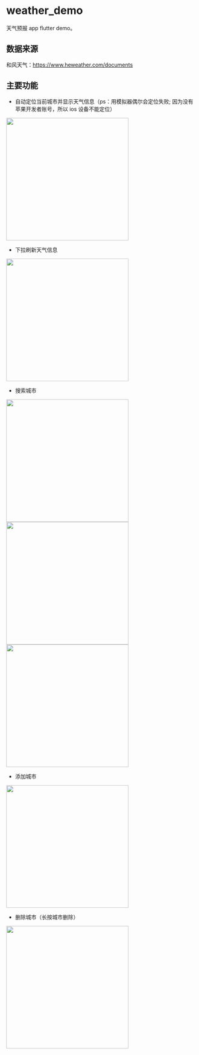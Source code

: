 # weather_demo

天气预报 app flutter demo。

## 数据来源
和风天气：<a href="https://www.heweather.com/documents" target="_blank">https://www.heweather.com/documents</a>

## 主要功能

* 自动定位当前城市并显示天气信息（ps：用模拟器偶尔会定位失败; 因为没有苹果开发者账号，所以 ios 设备不能定位）
<img width="324" src="https://ws1.sinaimg.cn/large/454d7f57gy1fy91hhz38hj21402804qp.jpg"/>

* 下拉刷新天气信息
<img width="324" src="https://ws1.sinaimg.cn/large/454d7f57gy1fy9tlq142yj21402807wh.jpg" />

* 搜索城市
<img width="324" src="https://ws1.sinaimg.cn/large/454d7f57gy1fys9qr1xk8j2140280tb5.jpg"/>
<img width="324" src="https://ws1.sinaimg.cn/large/454d7f57gy1fy91hj8jb1j2140280ade.jpg"/>
<img width="324" src="https://ws1.sinaimg.cn/large/454d7f57gy1fy91hiqgf7j2140280ae0.jpg"/>

* 添加城市
<img width="324" src="https://ws1.sinaimg.cn/large/454d7f57gy1fy91hjt582j21402801kx.jpg"/>

* 删除城市（长按城市删除）
<img width="324" src="https://ws1.sinaimg.cn/large/454d7f57gy1fy91larj7kj21402807ro.jpg"/>

